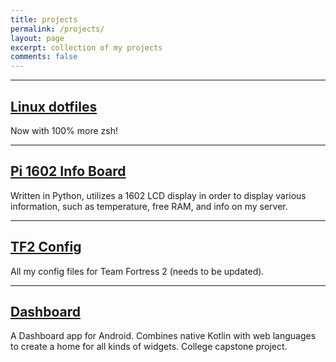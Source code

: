```yaml
---
title: projects
permalink: /projects/
layout: page
excerpt: collection of my projects
comments: false
---
```


---

## [Linux dotfiles](https://wllpwr.github.io/dotfiles)

Now with 100% more zsh!

---

## [Pi 1602 Info Board](https://github.com/wllpwr/pi-lcd)

Written in Python, utilizes a 1602 LCD display in order to display various information, such as temperature, free RAM, and info on my server.

---

## [TF2 Config](https://github.com/wllpwr/tfconfig)

All my config files for Team Fortress 2 (needs to be updated).

---

## [Dashboard](https://github.com/wllpwr/Dashboard)

A Dashboard app for Android. Combines native Kotlin with web languages to create a home for all kinds of widgets. College capstone project.
